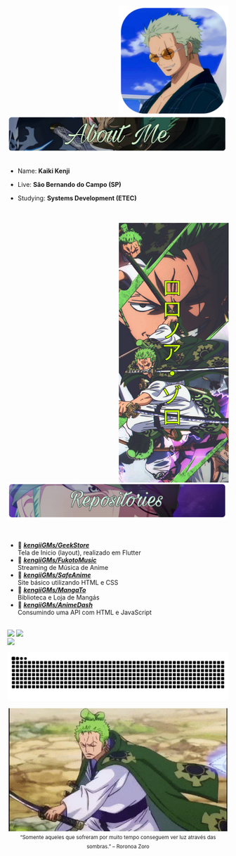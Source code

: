 ## 
<div>
   
   <img src="img/IconZoroB.png" width="250" align="right" />
   <br/>
   <br/>
   
   <div align="start">
   <img src="img/AboutMeZoro.png" width="500"/>
   </div>
   
   <br/>
   
   
   <div>
   
- Name: **Kaiki Kenji** 

- Live: **São Bernando do Campo (SP)**

- Studying: **Systems Development (ETEC)**

   </div>

   <br/>
   <br/>

   
   <div align="center">
      <img src="img/bannerZoro.jpg" width="250" align="right" />
   </div>
   <br/>
   
   <div align="start">
      <img src="img/RepositoriesZoro.png" width="500"/>
   </div>
  
  </br> 
  </br> 
  
  
   
* 📗 [***kengiiGMs/GeekStore***](https://github.com/kengiiGMs/GeekStore.git) <br/>
 Tela de Inicio (layout), realizado em Flutter
* 📗 [***kengiiGMs/FukotoMusic***](https://github.com/kengiiGMs/FukotoMusic) <br/>
 Streaming de Música de Anime
* 📗 [***kengiiGMs/SafeAnime***](https://github.com/kengiiGMs/SafeAnime) <br/>
 Site básico utilizando HTML e CSS
* 📗 [***kengiiGMs/MangaTo***](https://github.com/kengiiGMs/MangaTo) <br/>
 Biblioteca e Loja de Mangás
* 📗 [***kengiiGMs/AnimeDash***](https://github.com/kengiiGMs/animeDash) <br/>
 Consumindo uma API com HTML e JavaScript
 
 

</br>
  
<div> 
   <img height="170px" src="https://github-readme-stats-sigma-five.vercel.app/api?username=KengiiGMs&show_icons=true&theme=algolia">
   <img height="170px" src="https://github-readme-stats-sigma-five.vercel.app/api/top-langs/?username=KengiiGMs&layout=compact&theme=algolia">  
</div>
<div> 
    <img height="40px" src="https://skillicons.dev/icons?i=html,css,bootstrap,react,js,jquery,php,mysql,java,cs,flutter" />
        
 ![Snake animation](https://github.com/KengiiGMs/KengiiGMs/blob/output/github-contribution-grid-snake.svg)
 
</div>

</div>


<p align="center">
   <img src="img/zoro.gif" align="center"><br/>
   <sub> “Somente aqueles que sofreram por muito tempo conseguem ver luz através das sombras.” – Roronoa Zoro</sub>
</p>




 
